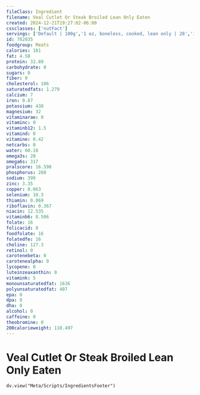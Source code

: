 ```yaml
---
fileClass: Ingredient
filename: Veal Cutlet Or Steak Broiled Lean Only Eaten
created: 2024-12-21T19:27:02-06:00
cssclasses: ['nutFact']
servings: ['Default | 100g','1 oz, boneless, cooked, lean only | 28','1 oz, boneless, raw, lean only (yield after cooking) | 19','1 oz, boneless, cooked (yield after fat removed) | 26','1 oz, boneless, raw (yield after cooking, fat removed) | 16','1 cubic inch, boneless, cooked, fat removed | 17','1 cup, cooked, diced | 134','1 cutlet | 77']
id: 782035
foodgroup: Meats
calories: 181
fat: 4.58
protein: 32.89
carbohydrate: 0
sugars: 0
fiber: 0
cholesterol: 106
saturatedfats: 1.279
calcium: 7
iron: 0.87
potassium: 438
magnesium: 32
vitaminarae: 0
vitaminc: 0
vitaminb12: 1.5
vitamind: 0
vitamine: 0.42
netcarbs: 0
water: 60.18
omega3s: 20
omega6s: 317
pralscore: 16.598
phosphorus: 288
sodium: 399
zinc: 3.35
copper: 0.063
selenium: 10.3
thiamin: 0.069
riboflavin: 0.367
niacin: 12.535
vitaminb6: 0.506
folate: 16
folicacid: 0
foodfolate: 16
folatedfe: 16
choline: 127.3
retinol: 0
carotenebeta: 0
carotenealpha: 0
lycopene: 0
luteinzeaxanthin: 0
vitamink: 5
monounsaturatedfat: 1636
polyunsaturatedfat: 407
epa: 0
dpa: 0
dha: 0
alcohol: 0
caffeine: 0
theobromine: 0
200calorieweight: 110.497
---
```


# Veal Cutlet Or Steak Broiled Lean Only Eaten

```dataviewjs
dv.view("Meta/Scripts/IngredientsFooter")
```